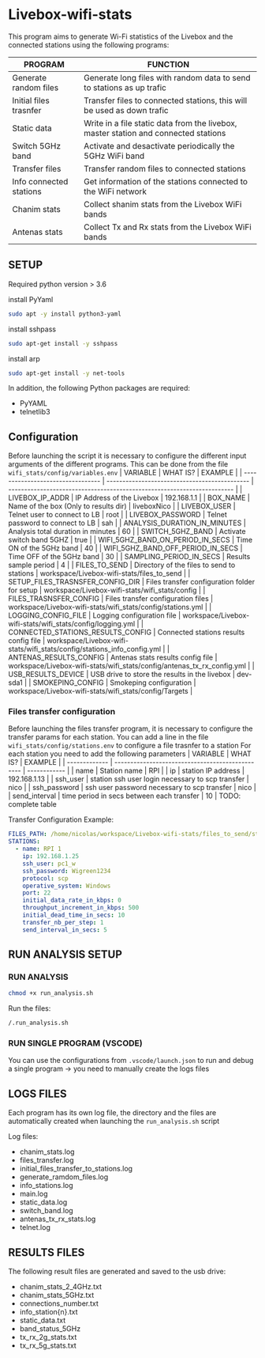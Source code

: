 # Livebox-wifi-stats

This program aims to generate Wi-Fi statistics of the Livebox and the connected stations using the following programs:

| PROGRAM                 | FUNCTION                                                                            |
| ----------------------- | ----------------------------------------------------------------------------------- |
| Generate random files   | Generate long files with random data to send to stations as up trafic               |
| Initial files trasnfer  | Transfer files to connected stations, this will be used as down trafic              |
| Static data             | Write in a file static data from the livebox, master station and connected stations |
| Switch 5GHz band        | Activate and desactivate periodically the 5GHz WiFi band                            |
| Transfer files          | Transfer random files to connected stations                                         |
| Info connected stations | Get information of the stations connected to the WiFi network                       |
| Chanim stats            | Collect shanim stats from the Livebox WiFi bands                                    |
| Antenas stats           | Collect Tx and Rx stats from the Livebox WiFi bands                                 |

## SETUP

Required python version > 3.6

install PyYaml

```bash
sudo apt -y install python3-yaml
```

install sshpass

```bash
sudo apt-get install -y sshpass
```

install arp

```bash
sudo apt-get install -y net-tools
```

In addition, the following Python packages are required:

- PyYAML
- telnetlib3

## Configuration

Before launching the script it is necessary to configure the different input arguments of the different programs.
This can be done from the file `wifi_stats/config/variables.env`
| VARIABLE                          | WHAT IS?                                      | EXAMPLE                                                                 |
| --------------------------------- | --------------------------------------------- | ----------------------------------------------------------------------- |
| LIVEBOX_IP_ADDR                   | IP Address of the Livebox                     | 192.168.1.1                                                             |
| BOX_NAME                          | Name of the box (Only to results dir)         | liveboxNico                                                             |
| LIVEBOX_USER                      | Telnet user to connect to LB                  | root                                                                    |
| LIVEBOX_PASSWORD                  | Telnet password to connect to LB              | sah                                                                     |
| ANALYSIS_DURATION_IN_MINUTES      | Analysis total duration in minutes            | 60                                                                      |
| SWITCH_5GHZ_BAND                  | Activate switch band 5GHZ                     | true                                                                    |
| WIFI_5GHZ_BAND_ON_PERIOD_IN_SECS  | Time ON of the 5GHz band                      | 40                                                                      |
| WIFI_5GHZ_BAND_OFF_PERIOD_IN_SECS | Time OFF of the 5GHz band                     | 30                                                                      |
| SAMPLING_PERIOD_IN_SECS           | Results sample period                         | 4                                                                       |
| FILES_TO_SEND                     | Directory of the files to send to stations    | workspace/Livebox-wifi-stats/files_to_send                              |
| SETUP_FILES_TRASNSFER_CONFIG_DIR  | Files transfer configuration folder for setup | workspace/Livebox-wifi-stats/wifi_stats/config                          |
| FILES_TRASNSFER_CONFIG            | Files transfer configuration files            | workspace/Livebox-wifi-stats/wifi_stats/config/stations.yml             |
| LOGGING_CONFIG_FILE               | Logging configuration file                    | workspace/Livebox-wifi-stats/wifi_stats/config/logging.yml              |
| CONNECTED_STATIONS_RESULTS_CONFIG | Connected stations results config file        | workspace/Livebox-wifi-stats/wifi_stats/config/stations_info_config.yml |
| ANTENAS_RESULTS_CONFIG            | Antenas stats results config file             | workspace/Livebox-wifi-stats/wifi_stats/config/antenas_tx_rx_config.yml |
| USB_RESULTS_DEVICE                | USB drive to store the results in the livebox | dev-sda1                                                                |
| SMOKEPING_CONFIG                  | Smokeping configuration                       | workspace/Livebox-wifi-stats/wifi_stats/config/Targets                  |

### Files transfer configuration

Before launching the files transfer program, it is necessary to configure the transfer params for each station.
You can add a line in the file `wifi_stats/config/stations.env` to configure a file trasnfer to a station
For each station you need to add the following parameters
| VARIABLE      | WHAT IS?                                         | EXAMPLE      |
| ------------- | ------------------------------------------------ | ------------ |
| name          | Station name                                     | RPI          |
| ip            | station IP address                               | 192.168.1.13 |
| ssh_user      | station ssh user login necessary to scp transfer | nico         |
| ssh_password  | ssh user password necessary to scp transfer      | nico         |
| send_interval | time period in secs between each transfer        | 10           |
TODO: complete table

Transfer Configuration Example:

```yml
FILES_PATH: /home/nicolas/workspace/Livebox-wifi-stats/files_to_send/st_4/
STATIONS:
  - name: RPI 1
    ip: 192.168.1.25
    ssh_user: pc1_w
    ssh_password: Wigreen1234
    protocol: scp
    operative_system: Windows
    port: 22
    initial_data_rate_in_kbps: 0
    throughput_increment_in_kbps: 500
    initial_dead_time_in_secs: 10
    transfer_nb_per_step: 1
    send_interval_in_secs: 5
```


## RUN ANALYSIS SETUP

### RUN ANALYSIS

```bash
chmod +x run_analysis.sh
```

Run the files:

``` bash
/.run_analysis.sh
```

### RUN SINGLE PROGRAM (VSCODE)

You can use the configurations from `.vscode/launch.json` to run and debug a single program
->  you need to manually create the logs files

## LOGS FILES

Each program has its own log file, the directory and the files are automatically created when launching the `run_analysis.sh` script

Log files:

- chanim_stats.log
- files_transfer.log
- initial_files_transfer_to_stations.log
- generate_ramdom_files.log
- info_stations.log
- main.log
- static_data.log
- switch_band.log
- antenas_tx_rx_stats.log
- telnet.log

## RESULTS FILES

The following result files are generated and saved to the usb drive:

- chanim_stats_2_4GHz.txt
- chanim_stats_5GHz.txt
- connections_number.txt
- info_station{n}.txt
- static_data.txt
- band_status_5GHz
- tx_rx_2g_stats.txt
- tx_rx_5g_stats.txt
